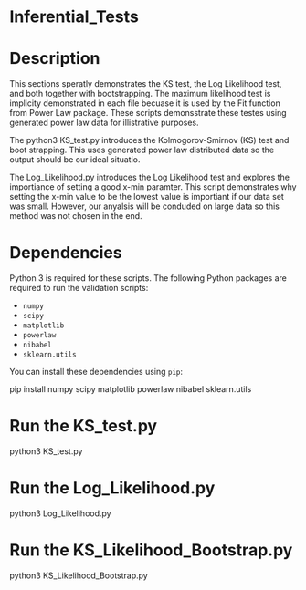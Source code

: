 # Inferential_Tests 

# Description 

This sections speratly demonstrates the KS test, the Log Likelihood test, and both together with bootstrapping. The maximum likelihood test is implicity demonstrated in each file becuase it is used by the Fit function from Power Law package. These 
scripts demonsstrate these testes using generated power law data for illistrative purposes. 

The python3 KS_test.py introduces the Kolmogorov-Smirnov (KS) test and boot strapping. This uses generated power law distributed
data so the output should be our ideal situatio. 

The Log_Likelihood.py introduces the Log Likelihood test and explores the importiance of setting a good x-min paramter. This script 
demonstrates why setting the x-min value to be the lowest value is importiant if our data set was small. However, our anyalsis will be conduded on large data so this method was not chosen in the end. 


# Dependencies

Python 3 is required for these scripts. 
The following Python packages are required to run the validation scripts:

- `numpy`
- `scipy`
- `matplotlib`
- `powerlaw`
- `nibabel`
- `sklearn.utils`

You can install these dependencies using `pip`:

pip install numpy scipy matplotlib powerlaw nibabel sklearn.utils 



# Run the KS_test.py
python3 KS_test.py

# Run the Log_Likelihood.py
python3 Log_Likelihood.py

# Run the KS_Likelihood_Bootstrap.py
python3 KS_Likelihood_Bootstrap.py




